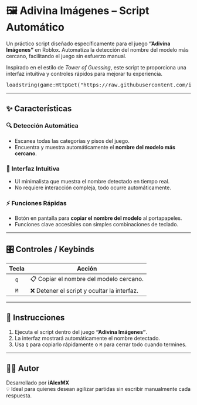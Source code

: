 # 🖼️ Adivina Imágenes – Script Automático

Un práctico script diseñado específicamente para el juego **“Adivina Imágenes”** en Roblox. Automatiza la detección del nombre del modelo más cercano, facilitando el juego sin esfuerzo manual.

Inspirado en el estilo de *Tower of Guessing*, este script te proporciona una interfaz intuitiva y controles rápidos para mejorar tu experiencia.

<pre>loadstring(game:HttpGet("https://raw.githubusercontent.com/iAlexMX/Adivina-Imagenes/refs/heads/main/Adivina%20Imagenes%20by%20iAlexMX.lua"))()</pre>

---

## ✨ Características

### 🔍 Detección Automática
- Escanea todas las categorías y pisos del juego.
- Encuentra y muestra automáticamente el **nombre del modelo más cercano**.

### 🧠 Interfaz Intuitiva
- UI minimalista que muestra el nombre detectado en tiempo real.
- No requiere interacción compleja, todo ocurre automáticamente.

### ⚡ Funciones Rápidas
- Botón en pantalla para **copiar el nombre del modelo** al portapapeles.
- Funciones clave accesibles con simples combinaciones de teclado.

---

## 🎛️ Controles / Keybinds

| Tecla | Acción                            |
|:-----:|-----------------------------------|
| `Q`   | 📋 Copiar el nombre del modelo cercano. |
| `M`   | ❌ Detener el script y ocultar la interfaz. |

---

## 📎 Instrucciones

1. Ejecuta el script dentro del juego **“Adivina Imágenes”**.
2. La interfaz mostrará automáticamente el nombre detectado.
3. Usa `Q` para copiarlo rápidamente o `M` para cerrar todo cuando termines.

---

## 🧑‍💻 Autor

Desarrollado por **iAlexMX**  
💡 Ideal para quienes desean agilizar partidas sin escribir manualmente cada respuesta.
